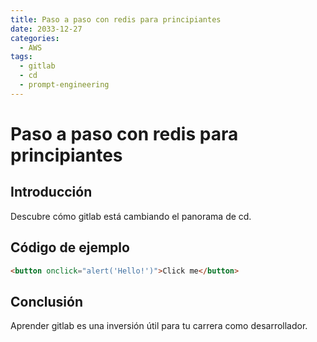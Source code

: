 ```yaml
---
title: Paso a paso con redis para principiantes
date: 2033-12-27
categories:
  - AWS
tags:
  - gitlab
  - cd
  - prompt-engineering
---
```


# Paso a paso con redis para principiantes

## Introducción

Descubre cómo gitlab está cambiando el panorama de cd.

## Código de ejemplo

```html
<button onclick="alert('Hello!')">Click me</button>
```

## Conclusión

Aprender gitlab es una inversión útil para tu carrera como desarrollador.